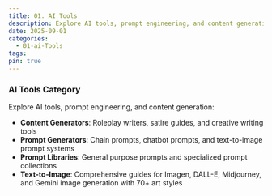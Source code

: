 ```yaml
---
title: 01. AI Tools
description: Explore AI tools, prompt engineering, and content generation
date: 2025-09-01
categories:
  - 01-ai-Tools
tags:
pin: true
---
```

### AI Tools Category

Explore AI tools, prompt engineering, and content generation:
- **Content Generators**: Roleplay writers, satire guides, and creative writing tools
- **Prompt Generators**: Chain prompts, chatbot prompts, and text-to-image prompt systems
- **Prompt Libraries**: General purpose prompts and specialized prompt collections
- **Text-to-Image**: Comprehensive guides for Imagen, DALL-E, Midjourney, and Gemini image generation with 70+ art styles